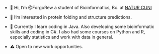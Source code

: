 - 👋 Hi, I’m @ForgoRew a student of Bioinformatics, Bc. at [NATUR CUNI](https://www.natur.cuni.cz/eng)
- 👀 I’m interested in protein folding and structure predictions.
- 🌱 Currently I learn coding in Java. Also developing some bioinformatic skills and coding in C#. I also had some courses on Python and R, especially statistics and work with data in general.

- ⚠️ Open to new work opportunities.
<!---
- 💞️ I’m looking to collaborate on ...
- 📫 How to reach me ...
--->
<!---
ForgoRew/ForgoRew is a ✨ special ✨ repository because its `README.md` (this file) appears on your GitHub profile.
You can click the Preview link to take a look at your changes.
--->
